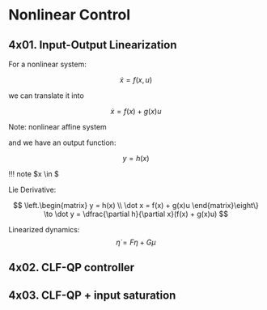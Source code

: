 # Nonlinear Control

## 4x01. Input-Output Linearization

For a nonlinear system:

$$
    \dot{x} = f(x, u)
$$

we can translate it into

$$
    \dot{x} = f(x) + g(x) u 
$$

Note: nonlinear affine system

and we have an output function:

$$
    y = h(x)
$$

!!! note
  $x \in $

Lie Derivative:

$$
\left.\begin{matrix} 
y = h(x) \\
\dot x = f(x) + g(x)u
\end{matrix}\eight\} \to \dot y = \dfrac{\partial h}{\partial x}(f(x) + g(x)u)
$$

Linearized dynamics:
$$
    \dot{\eta} = F\eta + G\mu
$$


## 4x02. CLF-QP controller



## 4x03. CLF-QP + input saturation





